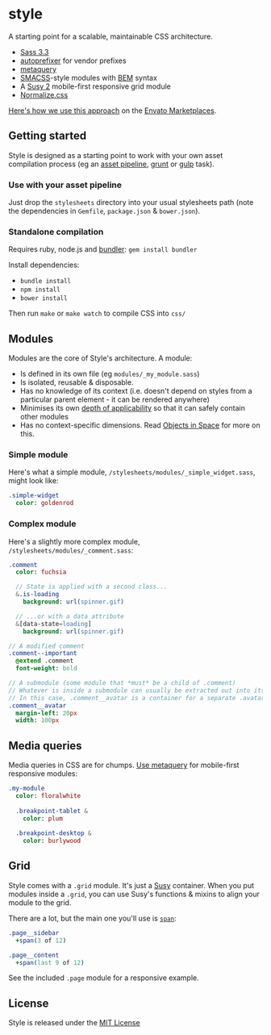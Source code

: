 # style

A starting point for a scalable, maintainable CSS architecture.

- [Sass 3.3](http://sass-lang.com/)
- [autoprefixer](https://github.com/ai/autoprefixer) for vendor prefixes
- [metaquery](https://github.com/benschwarz/metaquery)
- [SMACSS](http://smacss.com/)-style modules with [BEM](http://bem.info/method/) syntax
- A [Susy 2](http://susy.oddbird.net/) mobile-first responsive grid module
- [Normalize.css](http://necolas.github.com/normalize.css/)

[Here's how we use this approach](http://webuild.envato.com/blog/how-to-scale-and-maintain-legacy-css-with-sass-and-smacss/) on the [Envato Marketplaces](http://themeforest.net).

## Getting started

Style is designed as a starting point to work with your own asset compilation process (eg an [asset pipeline](http://guides.rubyonrails.org/asset_pipeline.html), [grunt](http://gruntjs.com/) or [gulp](http://gulpjs.com/) task).

### Use with your asset pipeline

Just drop the `stylesheets` directory into your usual stylesheets path (note the dependencies in `Gemfile`, `package.json` & `bower.json`).

### Standalone compilation

Requires ruby, node.js and [bundler](http://bundler.io/): `gem install bundler`

Install dependencies:

- `bundle install`
- `npm install`
- `bower install`

Then run `make` or `make watch` to compile CSS into `css/`

## Modules

Modules are the core of Style's architecture. A module:

- Is defined in its own file (eg `modules/_my_module.sass`)
- Is isolated, reusable & disposable.
- Has no knowledge of its context (i.e. doesn't depend on styles from a particular parent element - it can be rendered anywhere)
- Minimises its own [depth of applicability](http://smacss.com/book/applicability) so that it can safely contain other modules
- Has no context-specific dimensions. Read [Objects in Space](https://medium.com/objects-in-space/f6f404727) for more on this.

### Simple module

Here's what a simple module, `/stylesheets/modules/_simple_widget.sass`, might look like:

```sass
.simple-widget
  color: goldenrod
```

### Complex module

Here's a slightly more complex module, `/stylesheets/modules/_comment.sass`:
```sass
.comment
  color: fuchsia

  // State is applied with a second class...
  &.is-loading
    background: url(spinner.gif)

  // ...or with a data attribute
  &[data-state=loading]
    background: url(spinner.gif)

// A modified comment
.comment--important
  @extend .comment
  font-weight: bold

// A submodule (some module that *must* be a child of .comment)
// Whatever is inside a submodule can usually be extracted out into its own module.
// In this case, .comment__avatar is a container for a separate .avatar module.
.comment__avatar
  margin-left: 20px
  width: 100px
```

## Media queries
Media queries in CSS are for chumps. [Use metaquery](http://glenmaddern.com/metaquery-and-the-end-of-media-queries/) for mobile-first responsive modules:

```sass
.my-module
  color: floralwhite
  
  .breakpoint-tablet &
    color: plum
  
  .breakpoint-desktop &
    color: burlywood
```

## Grid
Style comes with a `.grid` module. It's just a [Susy](http://susydocs.oddbird.net/) container. When you put modules inside a `.grid`, you can use Susy's functions & mixins to align your module to the grid.

There are a lot, but the main one you'll use is [`span`](http://susydocs.oddbird.net/en/latest/toolkit/#span-mixin):

```sass
.page__sidebar
  +span(3 of 12)

.page__content
  +span(last 9 of 12)
```

See the included `.page` module for a responsive example.

## License
Style is released under the [MIT License](http://ben.mit-license.org/)
